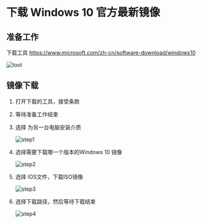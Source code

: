 # 下载 Windows 10 官方最新镜像

## 准备工作

下载工具 https://www.microsoft.com/zh-cn/software-download/windows10

![tool](/images/os/windows/2/tool.png)

## 镜像下载

1. 打开下载的工具，接受条款

2. 等待准备工作结束

3. 选择 为另一台电脑安装介质

   ![step1](/images/os/windows/2/step1.png)

4. 选择需要下载哪一个版本的Windows 10 镜像

   ![step2](/images/os/windows/2/step2.png)

5. 选择 IOS文件，下载ISO镜像

   ![step3](/images/os/windows/2/step3.png)

6. 选择下载路径，然后等待下载结束

   ![step4](/images/os/windows/2/step4.png)